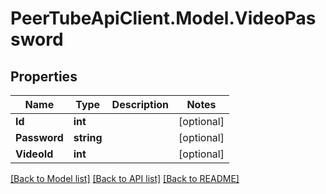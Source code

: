 # PeerTubeApiClient.Model.VideoPassword

## Properties

Name | Type | Description | Notes
------------ | ------------- | ------------- | -------------
**Id** | **int** |  | [optional] 
**Password** | **string** |  | [optional] 
**VideoId** | **int** |  | [optional] 

[[Back to Model list]](../README.md#documentation-for-models) [[Back to API list]](../README.md#documentation-for-api-endpoints) [[Back to README]](../README.md)


